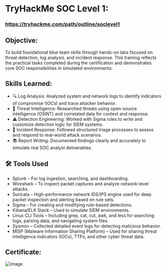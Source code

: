 # TryHackMe SOC Level 1:     

### https://tryhackme.com/path/outline/soclevel1

## Objective: 
To build foundational blue team skills through hands-on labs focused on threat detection, log analysis, and incident response. This training reflects the practical tasks completed during the certification and demonstrates core SOC responsibilities in simulated environments.

## Skills Learned:

- 🔍 Log Analysis: Analyzed system and network logs to identify indicators of compromise (IOCs) and trace attacker behavior.
- 🧠 Threat Intelligence: Researched threats using open-source intelligence (OSINT) and correlated data for context and response.
- ⚠️ Detection Engineering: Worked with Sigma rules to write and customize detection logic for SIEM systems.
- 🚨 Incident Response: Followed structured triage processes to assess and respond to real-world attack scenarios.
- 📚 Report Writing: Documented findings clearly and accurately to simulate real SOC analyst deliverables.

## 🛠️ Tools Used

- Splunk – For log ingestion, searching, and dashboarding.
- Wireshark – To inspect packet captures and analyze network-level attacks.
- Suricata – High-performance network IDS/IPS engine used for deep packet inspection and alerting based on rule sets.
- Sigma – For creating and modifying rule-based detections.
- Kibana/ELK Stack – Used to simulate SIEM environments.
- Linux CLI Tools – Including grep, cat, cut, awk, and less for searching logs, parsing data, and navigating system files.
- Sysmon – Collected detailed event logs for detecting malicious behavior.
- MISP (Malware Information Sharing Platform) – Used for sharing threat intelligence indicators (IOCs), TTPs, and other cyber threat data.

## Certificate:
![image](https://github.com/user-attachments/assets/7c29418a-a8d6-46df-9ccf-0ef2b592876d)
